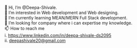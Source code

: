 👋 Hi, I’m @Deepa-Shivale.</br>
👀 I’m interested in Web development and Web designing.</br>
🌱 I’m currently learning MEAN/MERN Full Stack development.</br>
💞️ I’m looking for company where i can expertise my knowledge.</br>
📫 How to reach me</br>
 i. https://www.linkedin.com/in/deepa-shivale-ds2095</br>
 ii. deepashivale20@gmail.com
